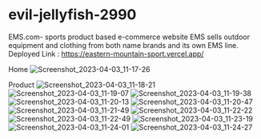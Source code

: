 # evil-jellyfish-2990
EMS.com- sports product based e-commerce website
EMS sells outdoor equipment and clothing from both name brands and its own EMS line.
Deployed Link : https://eastern-mountain-sport.vercel.app/

Home
![Screenshot_2023-04-03_11-17-26](https://user-images.githubusercontent.com/107040689/229421929-74238345-f2de-4889-a8cb-49fa9c211188.png)

Product
![Screenshot_2023-04-03_11-18-21](https://user-images.githubusercontent.com/107040689/229422033-aa0f685c-bdc0-4794-9d39-760ca0e3ca8b.png)
![Screenshot_2023-04-03_11-19-07](https://user-images.githubusercontent.com/107040689/229422152-ef707ffc-8c9f-4469-a142-10cb0eea6305.png)
![Screenshot_2023-04-03_11-19-38](https://user-images.githubusercontent.com/107040689/229422246-9c55bf39-6846-4388-95c6-ce2ab4ee409e.png)
![Screenshot_2023-04-03_11-20-13](https://user-images.githubusercontent.com/107040689/229422313-63ce1b6b-2a47-4a25-ad47-c842da4eb5f8.png)
![Screenshot_2023-04-03_11-20-47](https://user-images.githubusercontent.com/107040689/229422399-16163bf4-b140-42b1-a9f2-1b612ab54e0b.png)
![Screenshot_2023-04-03_11-21-49](https://user-images.githubusercontent.com/107040689/229422529-eb857903-1b0d-46a8-a0f1-301bfca68f57.png)
![Screenshot_2023-04-03_11-22-22](https://user-images.githubusercontent.com/107040689/229422591-68fca0c4-a79b-4011-a6f7-2fad52fe23ea.png)
![Screenshot_2023-04-03_11-22-49](https://user-images.githubusercontent.com/107040689/229422676-db5b191b-e61f-41fc-b4c4-09e035be6a26.png)
![Screenshot_2023-04-03_11-23-19](https://user-images.githubusercontent.com/107040689/229422773-70b2fe7a-f9d2-43d7-98b4-d3cf135fd6c3.png)
![Screenshot_2023-04-03_11-24-01](https://user-images.githubusercontent.com/107040689/229422877-8defd1fd-6277-4b02-a72d-dfdb8f6fdde9.png)
![Screenshot_2023-04-03_11-24-27](https://user-images.githubusercontent.com/107040689/229422974-174ae0e0-f2b2-4d78-a158-773301a5706e.png)
